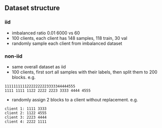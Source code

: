 ## Dataset structure

### iid

- imbalanced ratio 0.01 6000 vs 60
- 100 clients, each client has 148 samples, 118 train, 30 val
- randomly sample each client from imbalanced dataset

### non-iid

- same overall dataset as iid
- 100 clients, first sort all samples with their labels, then split them to 200 blocks.
e.g.
```
11111111112222222223333344444555
1111 1111 1122 2222 2223 3333 4444 4555
```
- randomly assign 2 blocks to a client without replacement. e.g.
```
client 1: 1111 3333
client 2: 1122 4555
client 3: 2223 4444
client 4: 2222 1111
```
